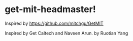 # get-mit-headmaster!

Inspired by https://github.com/mitchgu/GetMIT

Inspired by Get Caltech and Naveen Arun. by Ruotian Yang

